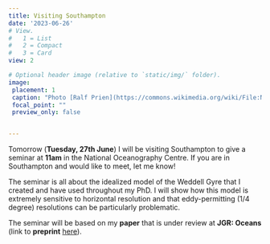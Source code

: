 ```yaml
---
title: Visiting Southampton
date: '2023-06-26'
# View.
#   1 = List
#   2 = Compact
#   3 = Card
view: 2

# Optional header image (relative to `static/img/` folder).
image: 
 placement: 1
 caption: "Photo [Ralf Prien](https://commons.wikimedia.org/wiki/File:National_Oceanography_Centre_Southampton_UK_seen_from_waterfront.jpg)"
 focal_point: ""
 preview_only: false


---
```


Tomorrow (**Tuesday, 27th June**) I will be visiting Southampton to give a seminar at **11am** in the National Oceanography Centre. If you are in Southampton and would like to meet, let me know!

The seminar is all about the idealized model of the Weddell Gyre that I created and have used throughout my PhD. I will show how this model is extremely sensitive to horizontal resolution and that eddy-permitting (1/4 degree) resolutions can be particularly problematic.

The seminar will be based on my **paper** that is under review at **JGR: Oceans** (link to **preprint** [here](https://doi.org/10.22541/essoar.167591042.21189159/v1)). 


